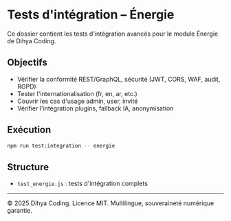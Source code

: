 # Tests d'intégration – Énergie

Ce dossier contient les tests d'intégration avancés pour le module Énergie de Dihya Coding.

## Objectifs
- Vérifier la conformité REST/GraphQL, sécurité (JWT, CORS, WAF, audit, RGPD)
- Tester l'internationalisation (fr, en, ar, etc.)
- Couvrir les cas d'usage admin, user, invité
- Vérifier l'intégration plugins, fallback IA, anonymisation

## Exécution
```bash
npm run test:integration -- energie
```

## Structure
- `test_energie.js` : tests d'intégration complets

---
© 2025 Dihya Coding. Licence MIT. Multilingue, souveraineté numérique garantie.
